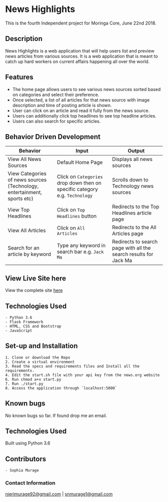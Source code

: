 # News Highlights
This is the fourth Independent project for Moringa Core, June 22nd 2018.

## Description

News Highlights is a web application that will help users list and preview news articles from various sources. It is a web application that is meant to catch up hard workers on current affairs happening all over the world.

## Features
- The home page allows users to see various news sources sorted based on categories and select their preference.
- Once selected, a list of all articles for that news source with image description and time of posting article is shown.
- User can click on an article and read it fully from the news source.
- Users can additionally click top headlines to see top headline articles.
- Users can also search for specific articles.

## Behavior Driven Development
| Behavior            | Input                         | Output                        |
| ------------------- | ----------------------------- | ----------------------------- |
| View All News Sources | Default Home Page | Displays all news sources |
| View Categories of news sources<br>(Technology, entertainment, sports etc)| Click on `Categories` drop down then on specific category e.g. `Technology` | Scrolls down to Technology news sources|
|View Top Headlines | Click on `Top Headlines` button | Redirects to the Top Headlines article page  |
| View All Articles | Click on  `All Articles`| Redirects to the All Articles page |
| Search for an article by keyword | Type any keyword in search bar e.g. `Jack Ma`| Redirects to search page with all the search results for Jack Ma|

## View Live Site here
View the complete site [here](#)


## Technologies Used
    - Python 3.6
    - Flask Framework
    - HTML, CSS and Bootstrap
    - JavaScript


## Set-up and Installation
    1. Clone or download the Repo
    2. Create a virtual environment
    3. Read the specs and requirements files and Install all the requirements.
    4. Edit the start.sh file with your api key from the news.org website   
    6. Run chmod a+x start.py
    7. Run ./start.py
    8. Access the application through `localhost:5000`

## Known bugs
No known bugs so far. If found drop me an email.

## Technologies Used
Built using Python 3.6

## Contributors
    - Sophia Murage

### Contact Information
njerimurage92@gmail.com | snmurage1@gmail.com
